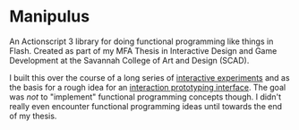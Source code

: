 # Manipulus

An Actionscript 3 library for doing functional programming like things in Flash. Created as part of my MFA Thesis in Interactive Design and Game Development at the Savannah College of Art and Design (SCAD).

I built this over the course of a long series of [interactive experiments](http://manipulus.net/#studies) and as the basis for a rough idea for an [interaction prototyping interface](http://manipulus.net/#application). The goal was _not_ to "implement" functional programming concepts though. I didn't really even encounter functional programming ideas until towards the end of my thesis. 
